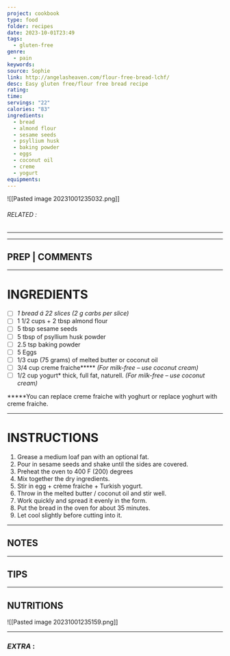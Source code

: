 ```yaml
---
project: cookbook
type: food
folder: recipes
date: 2023-10-01T23:49
tags:
  - gluten-free
genre:
  - pain
keywords: 
source: Sophie
link: http://angelasheaven.com/flour-free-bread-lchf/
desc: Easy gluten free/flour free bread recipe
rating: 
time: 
servings: "22"
calories: "83"
ingredients:
  - bread
  - almond flour
  - sesame seeds
  - psyllium husk
  - baking powder
  - eggs
  - coconut oil
  - creme
  - yogurt
equipments:
---
```


![[Pasted image 20231001235032.png]]
###### *RELATED* : 
---


---
## PREP | COMMENTS



---
# INGREDIENTS

- [ ] _1 bread á 22 slices (2 g carbs per slice)_
- [ ] 1 1/2 cups + 2 tbsp almond flour
- [ ] 5 tbsp sesame seeds
- [ ] 5 tbsp of psyllium husk powder 
- [ ] 2.5 tsp baking powder
- [ ] 5 Eggs
- [ ] 1/3 cup (75 grams) of melted butter or coconut oil
- [ ] 3/4 cup creme fraiche***** _(For milk-free – use coconut cream)_
- [ ] 1/2 cup yogurt* thick, full fat, naturell. _(For milk-free – use coconut cream)_

*****You can replace creme fraiche with yoghurt or replace yoghurt with creme fraiche.

---
# INSTRUCTIONS

1. Grease a medium loaf pan with an optional fat.
2. Pour in sesame seeds and shake until the sides are covered.
3. Preheat the oven to 400 F (200) degrees
4. Mix together the dry ingredients.
5. Stir in egg + crème fraiche + Turkish yogurt.
6. Throw in the melted butter / coconut oil and stir well.
7. Work quickly and spread it evenly in the form.
8. Put the bread in the oven for about 35 minutes.
9. Let cool slightly before cutting into it.

---
## NOTES



---
## TIPS



---
## NUTRITIONS

![[Pasted image 20231001235159.png]]

---
### *EXTRA* :



